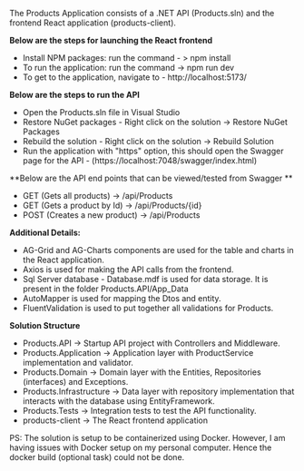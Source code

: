 The Products Application consists of a .NET API (Products.sln) and the frontend React application (products-client).

**Below are the steps for launching the React frontend**
- Install NPM packages:  run the command - >  npm install
- To run the application: run the command -> npm run dev 
- To get to the application, navigate to -  http://localhost:5173/
  

**Below are the steps to run the API**
- Open the Products.sln file in Visual Studio
- Restore NuGet packages - Right click on the solution -> Restore NuGet Packages
- Rebuild the solution -  Right click on the solution -> Rebuild Solution
- Run the application with "https" option, this should open the Swagger page for the API - (https://localhost:7048/swagger/index.html)
  

**Below are the API end points that can be viewed/tested from Swagger **
- GET (Gets all products) -> /api/Products
- GET (Gets a product by Id) -> /api/Products/{id}
- POST (Creates a new product) -> /api/Products
  

**Additional Details:**
- AG-Grid and AG-Charts components are used for the table and charts in the React application.
- Axios is used for making the API calls from the frontend.
- Sql Server database - Database.mdf is used for data storage. It is present in the folder Products.API/App_Data
- AutoMapper is used for mapping the Dtos and entity.
- FluentValidation is used to put together all validations for Products.

**Solution Structure**
- Products.API -> Startup API project with Controllers and Middleware.
- Products.Application -> Application layer with ProductService implementation and validator.
- Products.Domain -> Domain layer with the Entities, Repositories (interfaces) and Exceptions.
- Products.Infrastructure -> Data layer with repository implementation that interacts with the database using EntityFramework.
- Products.Tests -> Integration tests to test the API functionality.
- products-client -> The React frontend application
  
  
PS: The solution is setup to be containerized using Docker. However, I am having issues with Docker setup on my personal computer. Hence the docker build (optional task) could not be done.



